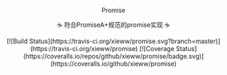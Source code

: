 <p align="center">
  Promise
</p>
<p align="center">☕️ 符合PromiseA+规范的promise实现 ☕️</p>
<p align="center">
[![Build Status](https://travis-ci.org/xieww/promise.svg?branch=master)](https://travis-ci.org/xieww/promise)
[![Coverage Status](https://coveralls.io/repos/github/xieww/promise/badge.svg)](https://coveralls.io/github/xieww/promise)
</p>
